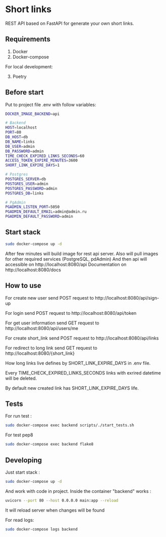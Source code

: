 # Short links

REST API based on FastAPI for generate your own short links.


## Requirements

1. Docker
2. Docker-compose

For local development:

3. Poetry


## Before start

Put to project file .env with follow variables:

```bash
DOCKER_IMAGE_BACKEND=api

# Backend
HOST=localhost
PORT=80
DB_HOST=db
DB_NAME=links
DB_USER=admin
DB_PASSWORD=admin
TIME_CHECK_EXPIRED_LINKS_SECONDS=60
ACCESS_TOKEN_EXPIRE_MINUTES=3600
SHORT_LINK_EXPIRE_DAYS=1

# Postgres
POSTGRES_SERVER=db
POSTGRES_USER=admin
POSTGRES_PASSWORD=admin
POSTGRES_DB=links

# PgAdmin
PGADMIN_LISTEN_PORT=5050
PGADMIN_DEFAULT_EMAIL=admin@admin.ru
PGADMIN_DEFAULT_PASSWORD=admin
```



## Start stack

```bash
sudo docker-compose up -d
```

After few minutes will build image for rest api server.
Also will pull images for other required services (PostgreSQL, pdAdmin)
And then api will accessible on http://localhost:8080/api
Documentation on http://localhost:8080/docs


## How to use

For create new user send POST request to http://localhost:8080/api/sign-up

For login send POST request to http://localhost:8080/api/token

For get user information send GET request to http://localhost:8080/api/users/me

For create short_link send POST request to http://localhost:8080/api/links

For redirect to long link send GET request to http://localhost:8080/{short_link}

How long links live defines by SHORT_LINK_EXPIRE_DAYS in .env file.

Every TIME_CHECK_EXPIRED_LINKS_SECONDS links with exrired datetime will be deleted.

By default new created link has SHORT_LINK_EXPIRE_DAYS life.

## Tests

For run test :

```bash
sudo docker-compose exec backend scripts/./start_tests.sh
```

For test pep8

```bash
sudo docker-compose exec backend flake8
```

## Developing

Just start stack :

```bash
sudo docker-compose up -d
```

And work with code in project. 
Inside the container "backend" works :

```bash
uvicorn --port 80 --host 0.0.0.0 main:app --reload
```
It will reload server when changes will be found

For read logs:

```bash
sudo docker-compose logs backend
```
